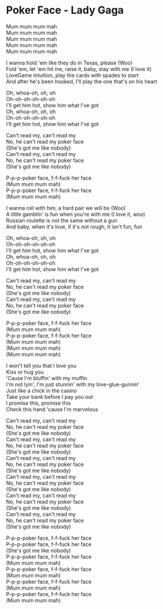 # Poker Face - Lady Gaga

Mum mum mum mah\
Mum mum mum mah\
Mum mum mum mah\
Mum mum mum mah\
Mum mum mum mah

I wanna hold 'em like they do in Texas, please (Woo)\
Fold 'em, let 'em hit me, raise it, baby, stay with me (I love it)\
LoveGame intuition, play the cards with spades to start\
And after he's been hooked, I'll play the one that's on his heart

Oh, whoa-oh, oh, oh\
Oh-oh-oh-oh-oh-oh\
I'll get him hot, show him what I've got\
Oh, whoa-oh, oh, oh\
Oh-oh-oh-oh-oh-oh\
I'll get him hot, show him what I've got

Can't read my, can't read my\
No, he can't read my poker face\
(She's got me like nobody)\
Can't read my, can't read my\
No, he can't read my poker face\
(She's got me like nobody)

P-p-p-poker face, f-f-fuck her face\
(Mum mum mum mah)\
P-p-p-poker face, f-f-fuck her face\
(Mum mum mum mah)

I wanna roll with him, a hard pair we will be (Woo)\
A little gamblin' is fun when you're with me (I love it, woo)\
Russian roulette is not the same without a gun\
And baby, when it's love, if it's not rough, it isn't fun, fun

Oh, whoa-oh, oh, oh\
Oh-oh-oh-oh-oh-oh\
I'll get him hot, show him what I've got\
Oh, whoa-oh, oh, oh\
Oh-oh-oh-oh-oh-oh\
I'll get him hot, show him what I've got

Can't read my, can't read my\
No, he can't read my poker face\
(She's got me like nobody)\
Can't read my, can't read my\
No, he can't read my poker face\
(She's got me like nobody)

P-p-p-poker face, f-f-fuck her face\
(Mum mum mum mah)\
P-p-p-poker face, f-f-fuck her face\
(Mum mum mum mah)\
(Mum mum mum mah)\
(Mum mum mum mah)

I won't tell you that I love you\
Kiss or hug you\
'Cause I'm bluffin' with my muffin\
I'm not lyin', I'm just stunnin' with my love-glue-gunnin'\
Just like a chick in the casino\
Take your bank before I pay you out\
I promise this, promise this\
Check this hand 'cause I'm marvelous

Can't read my, can't read my\
No, he can't read my poker face\
(She's got me like nobody)\
Can't read my, can't read my\
No, he can't read my poker face\
(She's got me like nobody)\
Can't read my, can't read my\
No, he can't read my poker face\
(She's got me like nobody)\
Can't read my, can't read my\
No, he can't read my poker face\
(She's got me like nobody)\
Can't read my, can't read my\
No, he can't read my poker face\
(She's got me like nobody)\
Can't read my, can't read my\
No, he can't read my poker face\
(She's got me like nobody)

P-p-p-poker face, f-f-fuck her face\
P-p-p-poker face, f-f-fuck her face\
(She's got me like nobody)\
P-p-p-poker face, f-f-fuck her face\
(Mum mum mum mah)\
P-p-p-poker face, f-f-fuck her face\
(Mum mum mum mah)\
P-p-p-poker face, f-f-fuck her face\
(Mum mum mum mah)\
P-p-p-poker face, f-f-fuck her face\
(Mum mum mum mah)